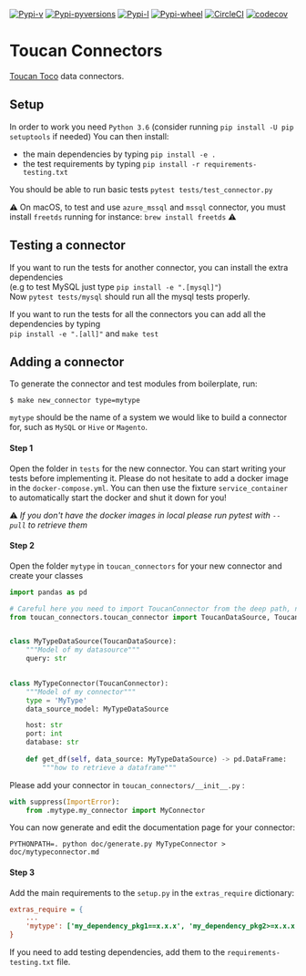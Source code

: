 [![Pypi-v](https://img.shields.io/pypi/v/toucan-connectors.svg)](https://pypi.python.org/pypi/toucan-connectors)
[![Pypi-pyversions](https://img.shields.io/pypi/pyversions/toucan-connectors.svg)](https://pypi.python.org/pypi/toucan-connectors)
[![Pypi-l](https://img.shields.io/pypi/l/toucan-connectors.svg)](https://pypi.python.org/pypi/toucan-connectors)
[![Pypi-wheel](https://img.shields.io/pypi/wheel/toucan-connectors.svg)](https://pypi.python.org/pypi/toucan-connectors)
[![CircleCI](https://img.shields.io/circleci/project/github/ToucanToco/toucan-connectors.svg)](https://circleci.com/gh/ToucanToco/toucan-connectors)
[![codecov](https://codecov.io/gh/ToucanToco/toucan-connectors/branch/master/graph/badge.svg)](https://codecov.io/gh/ToucanToco/toucan-connectors)

# Toucan Connectors
[Toucan Toco](https://toucantoco.com/fr/) data connectors.

## Setup
In order to work you need `Python 3.6` (consider running `pip install -U pip setuptools` if needed)
You can then install:
- the main dependencies by typing `pip install -e .`
- the test requirements by typing `pip install -r requirements-testing.txt`

You should be able to run basic tests `pytest tests/test_connector.py`

:warning: On macOS,  to test and use `azure_mssql` and `mssql` connector, you must install `freetds` running for instance:  `brew install freetds` :warning:

## Testing a connector
If you want to run the tests for another connector, you can install the extra dependencies  
(e.g to test MySQL just type `pip install -e ".[mysql]"`)  
Now `pytest tests/mysql` should run all the mysql tests properly.

If you want to run the tests for all the connectors you can add all the dependencies by typing  
`pip install -e ".[all]"` and `make test`

## Adding a connector

To generate the connector and test modules from boilerplate, run:  

```
$ make new_connector type=mytype
```

`mytype` should be the name of a system we would like to build a connector for, 
such as `MySQL` or `Hive` or `Magento`.

#### Step 1
Open the folder in `tests` for the new connector. You can start writing your tests
before implementing it. Please do not hesitate to add a docker image in
the `docker-compose.yml`. You can then use the fixture `service_container` to automatically
start the docker and shut it down for you!

:warning: _If you don't have the docker images in local please run pytest with `--pull` to retrieve them_

#### Step 2
Open the folder `mytype` in `toucan_connectors` for your new connector and
create your classes

```python
import pandas as pd

# Careful here you need to import ToucanConnector from the deep path, not the __init__ path.
from toucan_connectors.toucan_connector import ToucanDataSource, ToucanConnector


class MyTypeDataSource(ToucanDataSource):
    """Model of my datasource"""
    query: str
    

class MyTypeConnector(ToucanConnector):
    """Model of my connector"""
    type = 'MyType'
    data_source_model: MyTypeDataSource

    host: str
    port: int
    database: str
    
    def get_df(self, data_source: MyTypeDataSource) -> pd.DataFrame:
        """how to retrieve a dataframe"""
```

Please add your connector in `toucan_connectors/__init__.py` :
```python
with suppress(ImportError):
    from .mytype.my_connector import MyConnector
```

You can now generate and edit the documentation page for your connector:

```shell
PYTHONPATH=. python doc/generate.py MyTypeConnector > doc/mytypeconnector.md
```

#### Step 3
Add the main requirements to the `setup.py` in the `extras_require` dictionary:
```ini
extras_require = {
    ...
    'mytype': ['my_dependency_pkg1==x.x.x', 'my_dependency_pkg2>=x.x.x']
}
```
If you need to add testing dependencies, add them to the `requirements-testing.txt` file.
